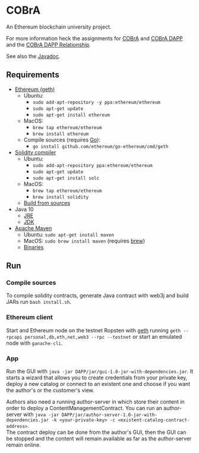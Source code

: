 # COBrA
An Ethereum blockchain university project.

For more information heck the assignments for [COBrA](docs/assignment/COBrA_Assignment.pdf) and
[COBrA DAPP](docs/assignment/COBrA_DAPP_Assignment.pdf) and the
[COBrA DAPP Relationship](docs/report/COBrA_DAPP_Relationship.pdf).

See also the [Javadoc](https://daquinoaldo.github.io/COBrA/javadoc).

## Requirements
- [Ethereum (geth)](https://geth.ethereum.org/downloads/)
    - Ubuntu:
        - `sudo add-apt-repository -y ppa:ethereum/ethereum`
        - `sudo apt-get update`
        - `sudo apt-get install ethereum`
    - MacOS:
        - `brew tap ethereum/ethereum`
        - `brew install ethereum`
    - Compile sources (requires [Go](https://golang.org/dl/)):
        - `go install github.com/ethereum/go-ethereum/cmd/geth`
- [Solidity compiler](https://github.com/ethereum/solidity)
    - Ubuntu:
        - `sudo add-apt-repository ppa:ethereum/ethereum`
        - `sudo apt-get update`
        - `sudo apt-get install solc`
    - MacOS:
        - `brew tap ethereum/ethereum`
        - `brew install solidity`
    - [Build from sources](http://solidity.readthedocs.io/en/v0.4.24/installing-solidity.html#building-from-source)
- Java 10
    - [JRE](http://www.oracle.com/technetwork/java/javase/downloads/jre10-downloads-4417026.html)
    - [JDK](http://www.oracle.com/technetwork/java/javase/downloads/jdk10-downloads-4416644.html)
- [Apache Maven](https://maven.apache.org/install.html/)
    - Ubuntu: `sudo apt-get install maven`
    - MacOS: `sudo brew install maven` (requires [brew](https://docs.brew.sh/Installation))
    - [Binaries](https://maven.apache.org/download.cgi)

## Run
### Compile sources
To compile solidity contracts, generate Java contract with web3j and build JARs run `bash install.sh`.

### Ethereum client
Start and Ethereum node on the testnet Ropsten with [geth](https://github.com/ethereum/go-ethereum/wiki/geth) running
`geth --rpcapi personal,db,eth,net,web3 --rpc --testnet` or start an emulated node with `ganache-cli`.

### App
Run the GUI with `java -jar DAPP/jar/gui-1.0-jar-with-dependencies.jar`. It starts a wizard that allows you to create
credentials from your private key, deploy a new catalog or connect to an existent one and choose if you want the
author's or the customer's view.

Authors also need a running author-server in which store their content in order to deploy a ContentManagementContract.
You can run an author-server with `java -jar DAPP/jar/author-server-1.0-jar-with-dependencies.jar -k <your-private-key>
-c <existent-catalog-contract-address>`.  
The contract deploy can be done from the author's GUI, then the GUI can be stopped and the content will remain available
as far as the author-server remain online.